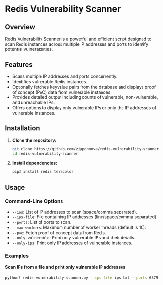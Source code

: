 # Redis Vulnerability Scanner


## Overview

Redis Vulnerability Scanner is a powerful and efficient script designed to scan Redis instances across multiple IP addresses and ports to identify potential vulnerabilities.

## Features

- Scans multiple IP addresses and ports concurrently.
- Identifies vulnerable Redis instances.
- Optionally fetches keyvalue pairs from the database and displays proof of concept (PoC) data from vulnerable instances.
- Provides detailed output including counts of vulnerable, non-vulnerable, and unreachable IPs.
- Offers options to display only vulnerable IPs or only the IP addresses of vulnerable instances.

## Installation

1. **Clone the repository:**
    ```sh
    git clone https://github.com/zipponnova/redis-vulnerability-scanner.git
    cd redis-vulnerability-scanner
    ```

2. **Install dependencies:**
    ```sh
    pip3 install redis termcolor
    ```

## Usage

### Command-Line Options

- `--ips`: List of IP addresses to scan (space/comma separated).
- `--ips-file`: File containing IP addresses (line/space/comma separated).
- `--ports`: List of ports to scan.
- `--max-workers`: Maximum number of worker threads (default is 10).
- `--poc`: Fetch proof of concept data from Redis.
- `--only-vulnerable`: Print only vulnerable IPs and their details.
- `--only-ips`: Print only IP addresses of vulnerable instances.

### Examples

#### Scan IPs from a file and print only vulnerable IP addresses

```sh
python3 redis-vulnerability-scanner.py --ips-file ips.txt --ports 6379 --only-ips
```

